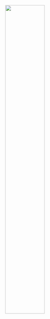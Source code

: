 <a href="#"><img align="center" width="50%" height="auto" src="https://github.com/Adam-pw/Adam-pw/blob/main/animation_500_kxa883sd.gif" height="175px"/></a>
